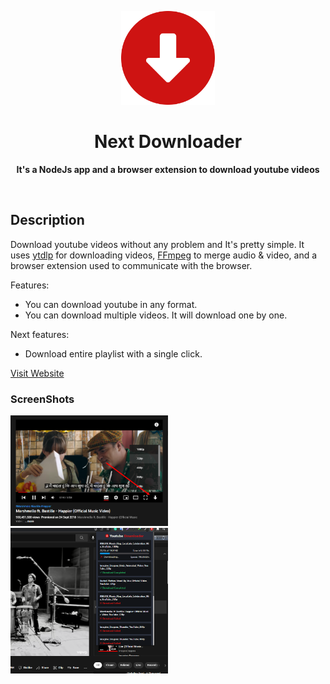 <p align="center">
  <img width="150" src="./img/logo.png">
</p>
<h1 align="center"> Next Downloader </h1>
<p align="center">
  <b >It's a NodeJs app and a browser extension to download youtube videos</b>
</p>

<br>

## Description
Download youtube videos without any problem and It's pretty simple. It uses [ytdlp](https://github.com/yt-dlp/yt-dlp) for downloading videos, [FFmpeg](https://ffmpeg.org) to merge audio & video, and a browser extension used to communicate with the browser.

Features:

* You can download youtube in any format.
* You can download multiple videos. It will download one by one.

Next features:

* Download entire playlist with a single click.

<a href="https://nextdownloader.web.app/">
Visit Website
</a>

### ScreenShots
<img width="50%" src="./img/ss1.png">
<img width="50%" src="./img/ss2.png">

<br>
<br>



